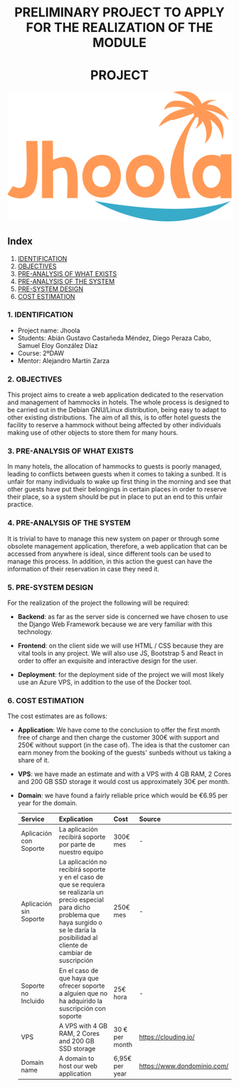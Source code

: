 <div align="center">

# PRELIMINARY PROJECT TO APPLY FOR THE REALIZATION OF THE MODULE
# PROJECT

</div>

<div align="center">
<img src="../../src/img/Jhoola-logo3.png" />
</div>


## Index

1. [IDENTIFICATION](#id1)
2. [OBJECTIVES](#id2)
3. [PRE-ANALYSIS OF WHAT EXISTS](#id3)
4. [PRE-ANALYSIS OF THE SYSTEM](#id4)
5. [PRE-SYSTEM DESIGN](#id5)
6. [COST ESTIMATION](#id6)


### 1. IDENTIFICATION <a name="id1"></a>


+ Project name: Jhoola
+ Students: Abián Gustavo Castañeda Méndez, Diego Peraza Cabo, Samuel Eloy González Díaz
+ Course: 2ºDAW
+ Mentor: Alejandro Martín Zarza

### 2. OBJECTIVES <a name="id2"></a>

This project aims to create a web application dedicated to the reservation and management of hammocks in hotels. The whole process is 
designed to be carried out in the Debian GNU/Linux distribution, being easy to adapt to other existing distributions. The aim of all 
this, is to offer hotel guests the facility to reserve a hammock without being affected by other individuals making use of other objects 
to store them for many hours.

### 3. PRE-ANALYSIS OF WHAT EXISTS <a name="id3"></a>

In many hotels, the allocation of hammocks to guests is poorly managed, leading to conflicts between guests when it comes to taking a 
sunbed. It is unfair for many individuals to wake up first thing in the morning and see that other guests have put their belongings 
in certain places in order to reserve their place, so a system should be put in place to put an end to this unfair practice.

### 4. PRE-ANALYSIS OF THE SYSTEM <a name="id4"></a>

It is trivial to have to manage this new system on paper or through some obsolete management application, therefore, a web application 
that can be accessed from anywhere is ideal, since different tools can be used to manage this process. In addition, in this action 
the guest can have the information of their reservation in case they need it.

### 5. PRE-SYSTEM DESIGN <a name="id5"></a>

For the realization of the project the following will be required:

- **Backend**: as far as the server side is concerned we have chosen to use the Django Web Framework because we are very familiar with this technology.

- **Frontend**: on the client side we will use HTML / CSS because they are vital tools in any project. We will also use JS, Bootstrap 5 and React in order to offer an exquisite and interactive design for the user.

- **Deployment**: for the deployment side of the project we will most likely use an Azure VPS, in addition to the use of the Docker tool.

### 6. COST ESTIMATION <a name="id6"></a>

The cost estimates are as follows:

- **Application**: We have come to the conclusion to offer the first month free of charge and then charge the customer 300€ with support
and 250€ without support (in the case of). The idea is that the customer can earn money from the booking of the guests'
sunbeds without us taking a share of it.

- **VPS**: we have made an estimate and with a VPS with 4 GB RAM, 2 Cores and 200 GB SSD storage it would cost us approximately 30€
per month.

- **Domain**: we have found a fairly reliable price which would be €6.95 per year for the domain.

    | Service | Explication | Cost | Source |
    |----------|-------------|-------|--------|
    | Aplicación con Soporte | La aplicación recibirá soporte por parte de nuestro equipo | 300€ mes | - |
    | Aplicación sin Soporte | La aplicación no recibirá soporte y en el caso de que se requiera se realizaría un precio especial para dicho problema que haya surgido o se le daría la posibilidad al cliente de cambiar de suscripción | 250€ mes | - |
    | Soporte no Incluido | En el caso de que haya que ofrecer soporte a alguien que no ha adquirido la suscripción con soporte | 25€ hora | - |
    | VPS | A VPS with 4 GB RAM, 2 Cores and 200 GB SSD storage | 30 € per month | https://clouding.io/ | 
    | Domain name | A domain to host our web application | 6,95€ per year | https://www.dondominio.com/ |
